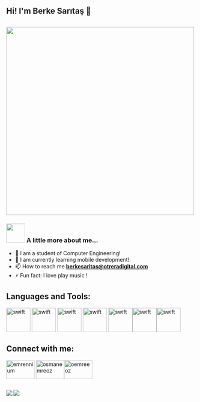 
<h2>Hi! I'm Berke Sarıtaş 👋<h2>

<img src="https://static1.s123-cdn-static-a.com/uploads/5555641/normal_614650aa3c2a1.gif" width="500">

 ### <img src="https://media.giphy.com/media/VgCDAzcKvsR6OM0uWg/giphy.gif" width="50"> A little more about me...  
 - 🔭 I am a student of Computer Engineering!
 - 🌱 I am currently learning mobile development!
 - 📫 How to reach me **berkesaritas@otreradigital.com**
 - ⚡ Fun fact: I love play music !

 <h2 align="left">Languages and Tools:</h2>

 
 <img alt="swift" width="64px" src="https://img.icons8.com/color/240/000000/swift.png" />  <img alt="swift" width="64px" src="https://img.icons8.com/color/240/000000/flutter.png" /> <img alt="swift" width="64px" src="https://img.icons8.com/color/240/000000/dart.png" /> <img alt="swift" width="64px" src="https://img.icons8.com/color/240/000000/python.png" />  <img alt="swift" width="64px" src="https://img.icons8.com/color/240/000000/nodejs.png" /><img alt="swift" width="64px" src="https://img.icons8.com/color/240/000000/firebase.png" /><img alt="swift" width="64px" src="https://img.icons8.com/color/240/000000/git.png" />
  
 <h2 align="left">Connect with me:</h2>
  
<a href="https://twitter.com/berkesaritas_" target="blank"><img align="center" src="https://raw.githubusercontent.com/rahuldkjain/github-profile-readme-generator/master/src/images/icons/Social/twitter.svg" alt="emrennium" height="50" width="75" /></a>
 <a href="https://www.linkedin.com/in/berke-saritaş-b543b121a/" target="blank"><img align="center" src="https://raw.githubusercontent.com/rahuldkjain/github-profile-readme-generator/master/src/images/icons/Social/linked-in-alt.svg" alt="osmanemreoz" height="50" width="75" /></a><a href="https://instagram.com/berkesaritas__" target="blank"><img align="center" src="https://raw.githubusercontent.com/rahuldkjain/github-profile-readme-generator/master/src/images/icons/Social/instagram.svg" alt="oemreeoz" height="50" width="75" /></a>
  
 <h2><h2>
   
   
<img align="left" src="https://github-readme-stats.vercel.app/api?username=mberkesaritas&show_icons=true&locale=en">

<img align="left" src="https://github-readme-stats.vercel.app/api/top-langs?username=mberkesaritas&show_icons=true&locale=en&layout=compact"> 
  


   
   
   






